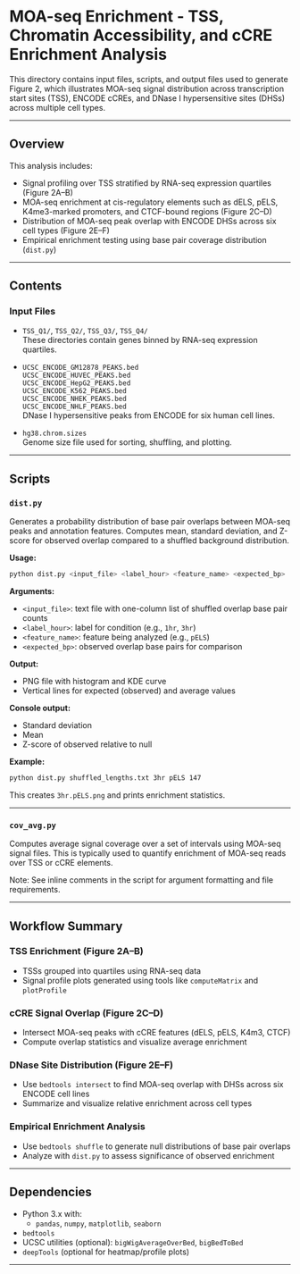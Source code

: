# MOA-seq Enrichment - TSS, Chromatin Accessibility, and cCRE Enrichment Analysis

This directory contains input files, scripts, and output files used to generate Figure 2, which illustrates MOA-seq signal distribution across transcription start sites (TSS), ENCODE cCREs, and DNase I hypersensitive sites (DHSs) across multiple cell types.

---

## Overview

This analysis includes:

- Signal profiling over TSS stratified by RNA-seq expression quartiles (Figure 2A–B)
- MOA-seq enrichment at cis-regulatory elements such as dELS, pELS, K4me3-marked promoters, and CTCF-bound regions (Figure 2C–D)
- Distribution of MOA-seq peak overlap with ENCODE DHSs across six cell types (Figure 2E–F)
- Empirical enrichment testing using base pair coverage distribution (`dist.py`)

---

## Contents

### Input Files

- `TSS_Q1/`, `TSS_Q2/`, `TSS_Q3/`, `TSS_Q4/`  
  These directories contain genes binned by RNA-seq expression quartiles.

- `UCSC_ENCODE_GM12878_PEAKS.bed`  
  `UCSC_ENCODE_HUVEC_PEAKS.bed`  
  `UCSC_ENCODE_HepG2_PEAKS.bed`  
  `UCSC_ENCODE_K562_PEAKS.bed`  
  `UCSC_ENCODE_NHEK_PEAKS.bed`  
  `UCSC_ENCODE_NHLF_PEAKS.bed`  
  DNase I hypersensitive peaks from ENCODE for six human cell lines.

- `hg38.chrom.sizes`  
  Genome size file used for sorting, shuffling, and plotting.

---

## Scripts

### `dist.py`

Generates a probability distribution of base pair overlaps between MOA-seq peaks and annotation features. Computes mean, standard deviation, and Z-score for observed overlap compared to a shuffled background distribution.

**Usage:**
```bash
python dist.py <input_file> <label_hour> <feature_name> <expected_bp>
```

**Arguments:**
- `<input_file>`: text file with one-column list of shuffled overlap base pair counts  
- `<label_hour>`: label for condition (e.g., `1hr`, `3hr`)  
- `<feature_name>`: feature being analyzed (e.g., `pELS`)  
- `<expected_bp>`: observed overlap base pairs for comparison  

**Output:**
- PNG file with histogram and KDE curve  
- Vertical lines for expected (observed) and average values  

**Console output:**
- Standard deviation  
- Mean  
- Z-score of observed relative to null  

**Example:**
```bash
python dist.py shuffled_lengths.txt 3hr pELS 147
```
This creates `3hr.pELS.png` and prints enrichment statistics.

---

### `cov_avg.py`

Computes average signal coverage over a set of intervals using MOA-seq signal files. This is typically used to quantify enrichment of MOA-seq reads over TSS or cCRE elements.

Note: See inline comments in the script for argument formatting and file requirements.

---

## Workflow Summary

### TSS Enrichment (Figure 2A–B)

- TSSs grouped into quartiles using RNA-seq data  
- Signal profile plots generated using tools like `computeMatrix` and `plotProfile`  

### cCRE Signal Overlap (Figure 2C–D)

- Intersect MOA-seq peaks with cCRE features (dELS, pELS, K4m3, CTCF)  
- Compute overlap statistics and visualize average enrichment  

### DNase Site Distribution (Figure 2E–F)

- Use `bedtools intersect` to find MOA-seq overlap with DHSs across six ENCODE cell lines  
- Summarize and visualize relative enrichment across cell types  

### Empirical Enrichment Analysis

- Use `bedtools shuffle` to generate null distributions of base pair overlaps  
- Analyze with `dist.py` to assess significance of observed enrichment  

---

## Dependencies

- Python 3.x with:
  - `pandas`, `numpy`, `matplotlib`, `seaborn`
- `bedtools`
- UCSC utilities (optional): `bigWigAverageOverBed`, `bigBedToBed`
- `deepTools` (optional for heatmap/profile plots)

---

